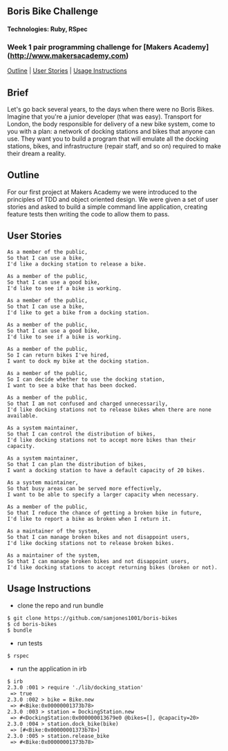 ## Boris Bike Challenge
#### Technologies: Ruby, RSpec
### Week 1 pair programming challenge for [Makers Academy] (http://www.makersacademy.com)
[Outline](#outline) | [User Stories](#user-stories) | [Usage Instructions](#usage-instructions) 

## Brief
Let's go back several years, to the days when there were no Boris Bikes. Imagine that you're a junior developer (that was easy). Transport for London, the body responsible for delivery of a new bike system, come to you with a plan: a network of docking stations and bikes that anyone can use. They want you to build a program that will emulate all the docking stations, bikes, and infrastructure (repair staff, and so on) required to make their dream a reality.

## Outline
For our first project at Makers Academy we were introduced to the principles of TDD and object oriented design.  We were given a set of user stories and asked to build a simple command line application, creating feature tests then writing the code to allow them to pass.

## User Stories

```
As a member of the public,
So that I can use a bike,
I'd like a docking station to release a bike.

As a member of the public,
So that I can use a good bike,
I'd like to see if a bike is working.

As a member of the public,
So that I can use a bike,
I'd like to get a bike from a docking station.

As a member of the public,
So that I can use a good bike,
I'd like to see if a bike is working.

As a member of the public,
So I can return bikes I've hired,
I want to dock my bike at the docking station.

As a member of the public,
So I can decide whether to use the docking station,
I want to see a bike that has been docked.

As a member of the public,
So that I am not confused and charged unnecessarily,
I'd like docking stations not to release bikes when there are none available.

As a system maintainer,
So that I can control the distribution of bikes,
I'd like docking stations not to accept more bikes than their capacity.

As a system maintainer,
So that I can plan the distribution of bikes,
I want a docking station to have a default capacity of 20 bikes.

As a system maintainer,
So that busy areas can be served more effectively,
I want to be able to specify a larger capacity when necessary.

As a member of the public,
So that I reduce the chance of getting a broken bike in future,
I'd like to report a bike as broken when I return it.

As a maintainer of the system,
So that I can manage broken bikes and not disappoint users,
I'd like docking stations not to release broken bikes.

As a maintainer of the system,
So that I can manage broken bikes and not disappoint users,
I'd like docking stations to accept returning bikes (broken or not).
```

## Usage Instructions
* clone the repo and run bundle
```shell
$ git clone https://github.com/samjones1001/boris-bikes
$ cd boris-bikes
$ bundle
```

* run tests
```shell
$ rspec
```

* run the application in irb

```shell
$ irb
2.3.0 :001 > require './lib/docking_station'
 => true 
2.3.0 :002 > bike = Bike.new
 => #<Bike:0x00000001373b78> 
2.3.0 :003 > station = DockingStation.new
 => #<DockingStation:0x000000013679e0 @bikes=[], @capacity=20> 
2.3.0 :004 > station.dock_bike(bike)
 => [#<Bike:0x00000001373b78>] 
2.3.0 :005 > station.release_bike
 => #<Bike:0x00000001373b78> 
```
